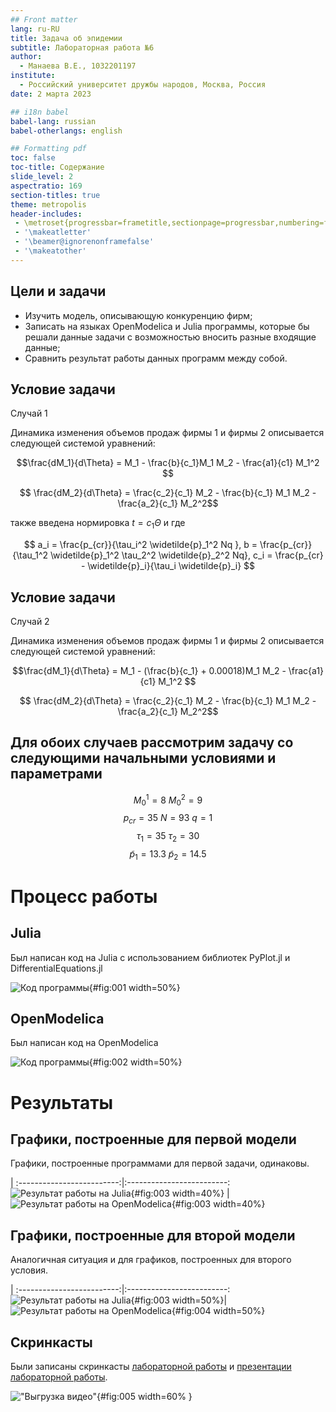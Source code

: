 ```yaml
---
## Front matter
lang: ru-RU
title: Задача об эпидемии
subtitle: Лабораторная работа №6
author:
  - Манаева В.Е., 1032201197
institute:
  - Российский университет дружбы народов, Москва, Россия
date: 2 марта 2023

## i18n babel
babel-lang: russian
babel-otherlangs: english

## Formatting pdf
toc: false
toc-title: Содержание
slide_level: 2
aspectratio: 169
section-titles: true
theme: metropolis
header-includes:
 - \metroset{progressbar=frametitle,sectionpage=progressbar,numbering=fraction}
 - '\makeatletter'
 - '\beamer@ignorenonframefalse'
 - '\makeatother'
---
```


## Цели и задачи

- Изучить модель, описывающую конкуренцию фирм;
- Записать на языках OpenModelica и Julia программы, которые бы решали данные задачи с возможностью вносить разные входящие данные;
- Сравнить результат работы данных программ между собой.

## Условие задачи

Случай 1

Динамика изменения объемов продаж фирмы 1 и фирмы 2 описывается следующей системой уравнений:

$$\frac{dM_1}{d\Theta} = M_1 - \frac{b}{c_1}M_1 M_2 - \frac{a1}{c1} M_1^2 $$

$$ \frac{dM_2}{d\Theta} = \frac{c_2}{c_1} M_2 - \frac{b}{c_1} M_1 M_2 - \frac{a_2}{c_1} M_2^2$$

также введена нормировка $t = c_1 \Theta$ и где 

$$ a_i = \frac{p_{cr}}{\tau_i^2 \widetilde{p}_1^2 Nq }, b = \frac{p_{cr}}{\tau_1^2 \widetilde{p}_1^2 \tau_2^2 \widetilde{p}_2^2 Nq}, c_i = \frac{p_{cr} - \widetilde{p}_i}{\tau_i \widetilde{p}_i} $$

## Условие задачи

Случай 2

Динамика изменения объемов продаж фирмы 1 и фирмы 2 описывается следующей системой уравнений:

$$\frac{dM_1}{d\Theta} = M_1 - (\frac{b}{c_1} + 0.00018)M_1 M_2 - \frac{a1}{c1} M_1^2 $$

$$ \frac{dM_2}{d\Theta} = \frac{c_2}{c_1} M_2 - \frac{b}{c_1} M_1 M_2 - \frac{a_2}{c_1} M_2^2$$

## Для обоих случаев рассмотрим задачу со следующими начальными условиями и параметрами

$$ M_0^1=8 \: M_0^2=9 $$
$$ p_{cr}=35 \: N=93 \: q=1 $$
$$ \tau_1=35 \: \tau_2=30 $$
$$ \widetilde{p}_1=13.3 \: \widetilde{p}_2=14.5 $$


# Процесс работы

## Julia 

Был написан код на Julia с использованием библиотек PyPlot.jl и DifferentialEquations.jl

![Код программы](./image/screenshot.png){#fig:001 width=50%}

## OpenModelica 

Был написан код на OpenModelica

![Код программы](./image/screenshot1.png){#fig:002 width=50%}


# Результаты

## Графики, построенные для первой модели

Графики, построенные программами для первой задачи, одинаковы.

 | 
:-------------------------:|:-------------------------:
![Результат работы на Julia](./image/graph1_t.png){#fig:003 width=40%} | ![Результат работы на OpenModelica](./image/mod_graph1_t.png){#fig:003 width=40%}

## Графики, построенные для второй модели

Аналогичная ситуация и для графиков, построенных для второго условия.

 | 
:-------------------------:|:-------------------------:
![Результат работы на Julia](./image/graph2_t.png){#fig:003 width=50%}|![Результат работы на OpenModelica](./image/mod_graph2_t.png){#fig:004 width=50%}

## Скринкасты

Были записаны скринкасты [лабораторной работы](https://youtu.be/Oj6xaBcyzBg "лабораторной работы") и [презентации лабораторной работы](https://youtu.be/_V_hC144Qms "презентации лабораторной работы").

!["Выгрузка видео"](./image/Screenshot_1.png){#fig:005 width=60% }
